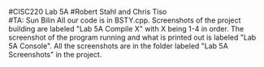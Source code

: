 #CISC220 Lab 5A
#Robert Stahl and Chris Tiso											
#TA: Sun Bilin
All our code is in BSTY.cpp. Screenshots of the project building are labeled "Lab 5A Compile X" with X being 1-4 in order. The screenshot of the program running and what is printed out is labeled "Lab 5A Console". All the screenshots are in the folder labeled "Lab 5A Screenshots" in the project. 